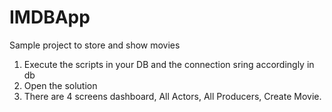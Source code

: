 # IMDBApp
Sample project to store and show movies
1. Execute the scripts in your DB and the connection sring accordingly in db
2. Open the solution
3. There are 4 screens dashboard, All Actors, All Producers, Create Movie.
